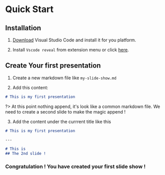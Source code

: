 # Quick Start

## Installation

1. [Download](https://code.visualstudio.com/) Visual Studio Code and install it for you platform.

1. Install `Vscode reveal` from extension menu or click [here](vscode:extension/evilz.vscode-reveal).

## Create Your first presentation

1. Create a new markdown file like `my-slide-show.md`

2. Add this content: 

  ```md
  # This is my first presentation

  ```

?> At this point nothing append, it's look like a common markdown file.
We need to create a second slide to make the magic append !

3. Add the content under the currrent title like this

  ```md  
  # This is my first presentation
  
  ---

  # This is
  ## The 2nd slide !

  ```

### Congratulation ! You have created your first slide show ! 

